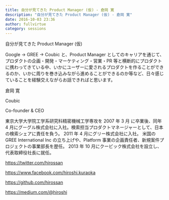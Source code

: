 ```yaml
---
title: 自分が見てきた Product Manager (仮) - 倉岡 寛
description: "自分が見てきた Product Manager (仮) - 倉岡 寛"
date: 2016-10-03 23:36
author: fullvirtue
category: sessions
---
```


自分が見てきた Product Manager (仮)

Google -> GREE -> Coubic と、Product Manager としてのキャリアを通じて、プロダクトの企画・開発・マーケティング・営業・PR 等と横断的にプロダクトに携わってきている中、いかにユーザーに愛されるプロダクトを作ることができるのか、いかに周りを巻き込みながら進めることができるのか等など、日々感じていることを経験交えながらお話できればと思います。

倉岡 寛

Coubic

Co-founder & CEO

東京大学大学院工学系研究科精密機械工学専攻を 2007 年 3 月
に卒業後、同年 4 月にグーグル株式会社に入社。検索担当プロダクトマネージャーとして、日本の検索シェアに責任を負う。
2011 年 4 月にグリー株式会社に入社。
米国の GREE International Inc の立ち上げや、Platform 事業の企画責任者、新規案件プロジェクトの事業部長を歴任。
2013 年 10 月にクービック株式会社を設立し、代表取締役社長に就任。

https://twitter.com/hirossan

https://www.facebook.com/hiroshi.kuraoka

https://github.com/hirossan

https://medium.com/@hiroshi
